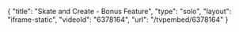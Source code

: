 {
    "title": "Skate and Create - Bonus Feature",
    "type": "solo",
    "layout": "iframe-static",
    "videoId": "6378164",
    "url": "\/tvpembed\/6378164"
}